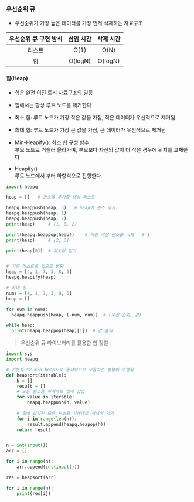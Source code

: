 ### 우선순위 큐
+ 우선순위가 가장 높은 데이터를 가장 먼저 삭제하는 자료구조


|우선순위 큐 구현 방식|삽입 시간|삭제 시간|
|:------:|:---:|:---:|
|리스트|O(1)|O(N)|
|힙|O(logN)|O(logN)|

#### 힙(Heap)
+ 힙은 완전 이진 트리 자료구조의 일종
+ 힙에서는 항상 루트 노드를 제거한다
+ 최소 힙: 루트 노드가 가장 작은 값을 가짐, 작은 데이터가 우선적으로 제거됨
+ 최대 힙: 루트 노드가 가장 큰 값을 가짐, 큰 데이터가 우선적으로 제거됨

+ Min-Heapify(): 최소 힙 구성 함수     
부모 노드로 거슬러 올라가며, 부모보다 자신의 값이 더 작은 경우에 위치를 교체한다

+ Heapify()     
루트 노드에서 부터 하향식으로 진행한다.

```python
import heapq

heap = []   # 원소를 추가할 대상 리스트

heapq.heappush(heap, 3)   # heap에 원소 추가
heapq.heappush(heap, 1)
heapq.heappush(heap, 2)
print(heap)     # [1, 3, 2]

print(heapq.heappop(heap))    # 가장 작은 원소를 삭제   # 1
print(heap)     # [2, 3]

print(heap[0])  # 최솟값 얻기


# 기존 리스트를 힙으로 변환
heap = [4, 1, 7, 3, 8, 5]
heapq.heapify(heap)

# 최대 힙
nums = [4, 1, 7, 3, 8, 5]
heap = []

for num in nums:
  heapq.heappush(heap, (-num, num))  # (우선 순위, 값)

while heap:
  print(heapq.heappop(heap)[1])  # 값 출력
```
> 우선순위 큐 라이브러리를 활용한 힙 정렬 
```python
import sys
import heapq

# 기본적으로 min-heap으로 동작하므로 오름차순 정렬이 수행됨
def heapsort(iterable):
    h = []
    result = []
    # 모든 원소를 차례대로 힙에 삽입
    for value in iterable:
        heapq.heappush(h, value)
        
    # 힙에 삽입된 모든 원소를 차례대로 꺼내어 담기
    for i in range(len(h)):
        result.append(heapq.heapop(h))
    return result


n = int(input())
arr = []

for i in range(n):
    arr.append(int(input()))

res = heapsort(arr)

for i in range(n):
    print(res[i])   
```
